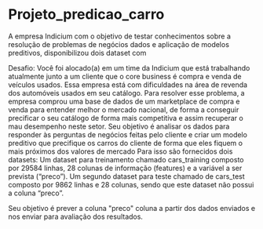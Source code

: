 # Projeto_predicao_carro
A empresa Indicium com o objetivo de testar conhecimentos sobre a resolução de problemas de negócios dados e aplicação de modelos preditivos, disponibilizou dois dataset com 

Desafio:
Você foi alocado(a) em um time da Indicium que está trabalhando atualmente junto a um cliente que o core business é compra e venda de veículos usados. Essa empresa está com dificuldades na área de revenda dos automóveis usados em seu catálogo.
Para resolver esse problema, a empresa comprou uma base de dados de um marketplace de compra e venda para entender melhor o mercado nacional, de forma a conseguir precificar o seu catálogo de forma mais competitiva e assim recuperar o mau desempenho neste setor.
Seu objetivo é analisar os dados para responder às perguntas de negócios feitas pelo cliente e criar um modelo preditivo que precifique os carros do cliente de forma que eles fiquem o mais próximos dos valores de mercado Para isso são fornecidos dois datasets: 
Um dataset para treinamento chamado cars_training composto por 29584 linhas, 28 colunas de informação (features) e a variável a ser prevista (“preco”). 
Um segundo dataset para teste chamado de cars_test composto por  9862 linhas e 28 colunas, sendo que este dataset não possui a coluna “preco”. 

Seu objetivo é prever a coluna "preco" coluna a partir dos dados enviados e nos enviar para avaliação dos resultados.



